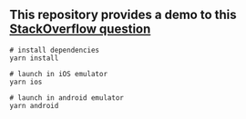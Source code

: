 ## This repository provides a demo to this [StackOverflow question](https://stackoverflow.com/questions/57933647/how-to-scroll-into-view-in-react-native)

```
# install dependencies
yarn install

# launch in iOS emulator
yarn ios

# launch in android emulator
yarn android
```
